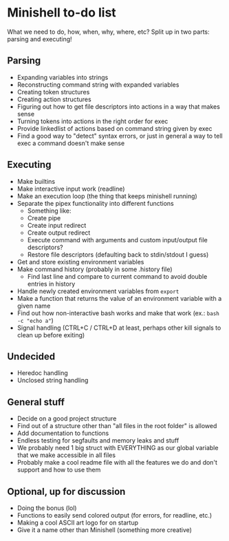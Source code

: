 # Minishell to-do list
What we need to do, how, when, why, where, etc? Split up in two parts: parsing and executing!

## Parsing
- Expanding variables into strings
- Reconstructing command string with expanded variables
- Creating token structures
- Creating action structures
- Figuring out how to get file descriptors into actions in a way that makes sense
- Turning tokens into actions in the right order for exec
- Provide linkedlist of actions based on command string given by exec
- Find a good way to "detect" syntax errors, or just in general a way to tell exec a command doesn't make sense

## Executing
- Make builtins
- Make interactive input work (readline)
- Make an execution loop (the thing that keeps minishell running)
- Separate the pipex functionality into different functions
	- Something like:
	- Create pipe
	- Create input redirect
	- Create output redirect
	- Execute command with arguments and custom input/output file descriptors?
	- Restore file descriptors (defaulting back to stdin/stdout I guess)
- Get and store existing environment variables
- Make command history (probably in some .history file)
	- Find last line and compare to current command to avoid double entries in history
- Handle newly created environment variables from `export`
- Make a function that returns the value of an environment variable with a given name
- Find out how non-interactive bash works and make that work (ex.: `bash -c "echo a"`)
- Signal handling (CTRL+C / CTRL+D at least, perhaps other kill signals to clean up before exiting)


## Undecided
- Heredoc handling
- Unclosed string handling


## General stuff
- Decide on a good project structure
- Find out of a structure other than "all files in the root folder" is allowed
- Add documentation to functions
- Endless testing for segfaults and memory leaks and stuff
- We probably need 1 big struct with EVERYTHING as our global variable that we make accessible in all files
- Probably make a cool readme file with all the features we do and don't support and how to use them

## Optional, up for discussion
- Doing the bonus (lol)
- Functions to easily send colored output (for errors, for readline, etc.)
- Making a cool ASCII art logo for on startup
- Give it a name other than Minishell (something more creative)
